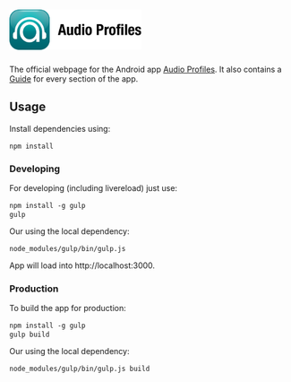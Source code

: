 # <img src="logo.png" width="236" height="72" />

The official webpage for the Android app [Audio Profiles](https://audioprofiles.herokuapp.com/). It also contains a [Guide](https://audioprofiles.herokuapp.com/guide/) for every section of the app.

## Usage
Install dependencies using:

```
npm install
```

### Developing

For developing (including livereload) just use:

```
npm install -g gulp
gulp
```

Our using the local dependency:

```
node_modules/gulp/bin/gulp.js
```

App will load into http://localhost:3000.

### Production 

To build the app for production:

```
npm install -g gulp
gulp build
```

Our using the local dependency:

```
node_modules/gulp/bin/gulp.js build
```